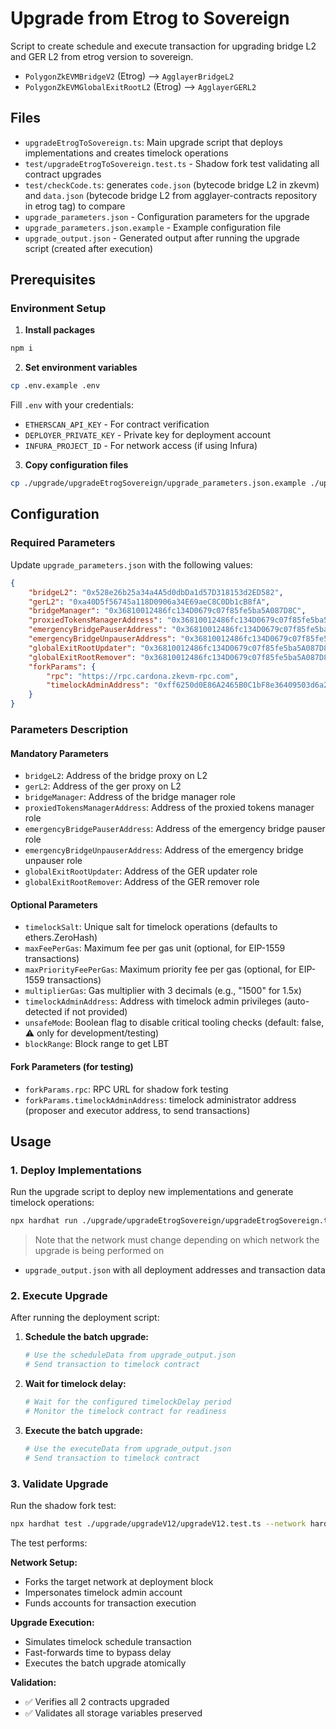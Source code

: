 # Upgrade from Etrog to Sovereign

Script to create schedule and execute transaction for upgrading bridge L2 and GER L2 from etrog version to sovereign.

- `PolygonZkEVMBridgeV2` (Etrog) --> `AgglayerBridgeL2`
- `PolygonZkEVMGlobalExitRootL2` (Etrog) --> `AgglayerGERL2`

## Files

- `upgradeEtrogToSovereign.ts`: Main upgrade script that deploys implementations and creates timelock operations
- `test/upgradeEtrogToSovereign.test.ts` - Shadow fork test validating all contract upgrades
- `test/checkCode.ts`: generates `code.json` (bytecode bridge L2 in zkevm) and `data.json` (bytecode bridge L2 from agglayer-contracts repository in etrog tag) to compare
- `upgrade_parameters.json` - Configuration parameters for the upgrade
- `upgrade_parameters.json.example` - Example configuration file
- `upgrade_output.json` - Generated output after running the upgrade script (created after execution)

## Prerequisites

### Environment Setup

1. **Install packages**

```bash
npm i
```

2. **Set environment variables**

```bash
cp .env.example .env
```

Fill `.env` with your credentials:

- `ETHERSCAN_API_KEY` - For contract verification
- `DEPLOYER_PRIVATE_KEY` - Private key for deployment account
- `INFURA_PROJECT_ID` - For network access (if using Infura)

3. **Copy configuration files**

```bash
cp ./upgrade/upgradeEtrogSovereign/upgrade_parameters.json.example ./upgrade/upgradeEtrogSovereign/upgrade_parameters.json
```

## Configuration

### Required Parameters

Update `upgrade_parameters.json` with the following values:

```json
{
    "bridgeL2": "0x528e26b25a34a4A5d0dbDa1d57D318153d2ED582",
    "gerL2": "0xa40D5f56745a118D0906a34E69aeC8C0Db1cB8fA",
    "bridgeManager": "0x36810012486fc134D0679c07f85fe5ba5A087D8C",
    "proxiedTokensManagerAddress": "0x36810012486fc134D0679c07f85fe5ba5A087D8C",
    "emergencyBridgePauserAddress": "0x36810012486fc134D0679c07f85fe5ba5A087D8C",
    "emergencyBridgeUnpauserAddress": "0x36810012486fc134D0679c07f85fe5ba5A087D8C",
    "globalExitRootUpdater": "0x36810012486fc134D0679c07f85fe5ba5A087D8C",
    "globalExitRootRemover": "0x36810012486fc134D0679c07f85fe5ba5A087D8C",
    "forkParams": {
        "rpc": "https://rpc.cardona.zkevm-rpc.com",
        "timelockAdminAddress": "0xff6250d0E86A2465B0C1bF8e36409503d6a26963"
    }
}
```

### Parameters Description

#### Mandatory Parameters

- `bridgeL2`: Address of the bridge proxy on L2
- `gerL2`: Address of the ger proxy on L2
- `bridgeManager`: Address of the bridge manager role
- `proxiedTokensManagerAddress`: Address of the proxied tokens manager role
- `emergencyBridgePauserAddress`: Address of the emergency bridge pauser role
- `emergencyBridgeUnpauserAddress`: Address of the emergency bridge unpauser role
- `globalExitRootUpdater`: Address of the GER updater role
- `globalExitRootRemover`: Address of the GER remover role

#### Optional Parameters

- `timelockSalt`: Unique salt for timelock operations (defaults to ethers.ZeroHash)
- `maxFeePerGas`: Maximum fee per gas unit (optional, for EIP-1559 transactions)
- `maxPriorityFeePerGas`: Maximum priority fee per gas (optional, for EIP-1559 transactions)
- `multiplierGas`: Gas multiplier with 3 decimals (e.g., "1500" for 1.5x)
- `timelockAdminAddress`: Address with timelock admin privileges (auto-detected if not provided)
- `unsafeMode`: Boolean flag to disable critical tooling checks (default: false, ⚠️ only for development/testing)
- `blockRange`: Block range to get LBT

#### Fork Parameters (for testing)

- `forkParams.rpc`: RPC URL for shadow fork testing
- `forkParams.timelockAdminAddress`: timelock administrator address (proposer and executor address, to send transactions)

## Usage

### 1. Deploy Implementations

Run the upgrade script to deploy new implementations and generate timelock operations:

```bash
npx hardhat run ./upgrade/upgradeEtrogSovereign/upgradeEtrogSovereign.ts --network polygonZKEVMTestnet
```

> Note that the network must change depending on which network the upgrade is being performed on

- `upgrade_output.json` with all deployment addresses and transaction data

### 2. Execute Upgrade

After running the deployment script:

1. **Schedule the batch upgrade:**

    ```bash
    # Use the scheduleData from upgrade_output.json
    # Send transaction to timelock contract
    ```

2. **Wait for timelock delay:**

    ```bash
    # Wait for the configured timelockDelay period
    # Monitor the timelock contract for readiness
    ```

3. **Execute the batch upgrade:**
    ```bash
    # Use the executeData from upgrade_output.json
    # Send transaction to timelock contract
    ```

### 3. Validate Upgrade

Run the shadow fork test:

```bash
npx hardhat test ./upgrade/upgradeV12/upgradeV12.test.ts --network hardhat
```

The test performs:

**Network Setup:**

- Forks the target network at deployment block
- Impersonates timelock admin account
- Funds accounts for transaction execution

**Upgrade Execution:**

- Simulates timelock schedule transaction
- Fast-forwards time to bypass delay
- Executes the batch upgrade atomically

**Validation:**

- ✅ Verifies all 2 contracts upgraded
- ✅ Validates all storage variables preserved
